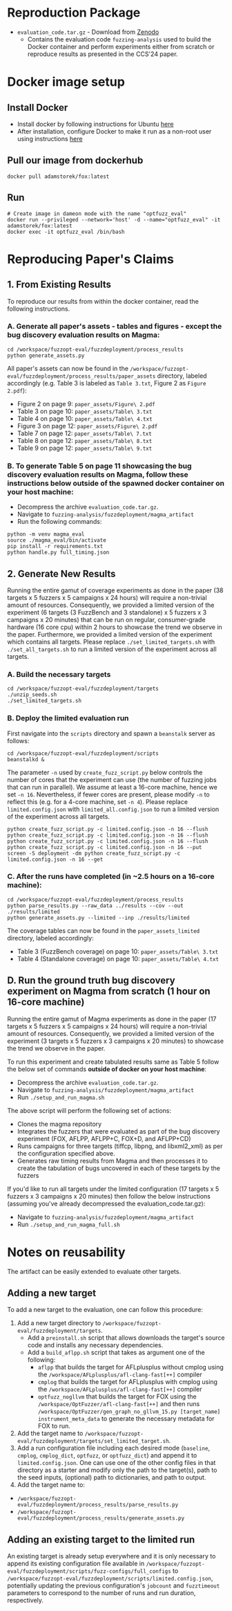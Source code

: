 # Reproduction Package
- `evaluation_code.tar.gz` - Download from [Zenodo](https://zenodo.org/records/13332863) 
    - Contains the evaluation code  `fuzzing-analysis` used to build the Docker container and perform experiments either from scratch or reproduce results as presented in the CCS'24 paper.

# Docker image setup

## Install Docker

- Install docker by following instructions for Ubuntu [here](https://docs.docker.com/engine/install/ubuntu/)
- After installation, configure Docker to make it run as a non-root user using instructions [here](https://docs.docker.com/engine/install/linux-postinstall/)

## Pull our image from dockerhub
```
docker pull adamstorek/fox:latest
```

## Run

```
# Create image in dameon mode with the name "optfuzz_eval"
docker run --privileged --network='host' -d --name="optfuzz_eval" -it adamstorek/fox:latest
docker exec -it optfuzz_eval /bin/bash
```

# Reproducing Paper's Claims

## 1. From Existing Results
To reproduce our results from within the docker container, read the following instructions.

### A. Generate all paper's assets - tables and figures - except the bug discovery evaluation results on Magma:
```
cd /workspace/fuzzopt-eval/fuzzdeployment/process_results
python generate_assets.py
```
All paper's assets can now be found in the `/workspace/fuzzopt-eval/fuzzdeployment/process_results/paper_assets` directory, labeled accordingly (e.g. Table 3 is labeled as `Table 3.txt`, Figure 2 as `Figure 2.pdf`):

- Figure 2 on page 9: `paper_assets/Figure\ 2.pdf`
- Table 3 on page 10: `paper_assets/Table\ 3.txt`
- Table 4 on page 10: `paper_assets/Table\ 4.txt`
- Figure 3 on page 12: `paper_assets/Figure\ 2.pdf`
- Table 7 on page 12: `paper_assets/Table\ 7.txt`
- Table 8 on page 12: `paper_assets/Table\ 8.txt`
- Table 9 on page 12: `paper_assets/Table\ 9.txt`

### B. To generate Table 5 on page 11 showcasing the bug discovery evaluation results on Magma, follow these instructions below **outside of the spawned docker container** on your host machine:
  - Decompress the archive `evaluation_code.tar.gz`.
  - Navigate to `fuzzing-analysis/fuzzdeployment/magma_artifact` 
  - Run the following commands:
  ```
  python -m venv magma_eval
  source ./magma_eval/bin/activate
  pip install -r requirements.txt
  python handle.py full_timing.json 
  ```

## 2. Generate New Results
Running the entire gamut of coverage experiments as done in the paper (38 targets x 5 fuzzers x 5 campaigns x 24 hours) will require a non-trivial amount of resources. Consequently, we provided a limited version of the experiment (6 targets (3 FuzzBench and 3 standalone) x 5 fuzzers x 3 campaigns x 20 minutes) that can be run on regular, consumer-grade hardware (16 core cpu) within 2 hours to showcase the trend we observe in the paper. Furthermore, we provided a limited version of the experiment which contains all targets. Please replace `./set_limited_targets.sh` with `./set_all_targets.sh` to run a limited version of the experiment across all targets.

### A. Build the necessary targets
```
cd /workspace/fuzzopt-eval/fuzzdeployment/targets
./unzip_seeds.sh
./set_limited_targets.sh
```

### B. Deploy the limited evaluation run
First navigate into the `scripts` directory and spawn a `beanstalk` server as follows:
```
cd /workspace/fuzzopt-eval/fuzzdeployment/scripts
beanstalkd &
```

The parameter `-n` used by `create_fuzz_script.py` below controls the number of cores that the experiment can use (the number of fuzzing jobs that can run in parallel). We assume at least a 16-core machine, hence we set `-n 16`. Nevertheless, if fewer cores are present, please modify `-n` to reflect this (e.g. for a 4-core machine, set `-n 4`). Please replace `limited.config.json` with `limited_all.config.json` to run a limited version of the experiment across all targets.

```
python create_fuzz_script.py -c limited.config.json -n 16 --flush
python create_fuzz_script.py -c limited.config.json -n 16 --flush
python create_fuzz_script.py -c limited.config.json -n 16 --flush
python create_fuzz_script.py -c limited.config.json -n 16 --put
screen -S deployment -dm python create_fuzz_script.py -c limited.config.json -n 16 --get
```

### C. After the runs have completed (in ~2.5 hours on a 16-core machine):
```
cd /workspace/fuzzopt-eval/fuzzdeployment/process_results
python parse_results.py --raw_data ../results --cov --out ./results/limited
python generate_assets.py --limited --inp ./results/limited
```

The coverage tables can now be found in the `paper_assets_limited` directory, labeled accordingly:

- Table 3 (FuzzBench coverage) on page 10: `paper_assets/Table\ 3.txt`
- Table 4 (Standalone coverage) on page 10: `paper_assets/Table\ 4.txt`


## D. Run the ground truth bug discovery experiment on Magma from scratch (1 hour on 16-core machine)

Running the entire gamut of Magma experiments as done in the paper (17 targets x 5 fuzzers x 5 campaigns x 24 hours) will require a non-trivial amount of resources. Consequently, we provided a limited version of the experiment (3 targets x 5 fuzzers x 3 campaigns x 20 minutes) to showcase the trend we observe in the paper.

To run this experiment and create tabulated results same as Table 5 follow the below set of commands **outside of docker on your host machine**:
- Decompress the archive `evaluation_code.tar.gz`.
- Navigate to `fuzzing-analysis/fuzzdeployment/magma_artifact`
- Run `./setup_and_run_magma.sh` 

The above script will perform the following set of actions:
- Clones the magma repository
- Integrates the fuzzers that were evaluated as part of the bug discovery experiment (FOX, AFLPP, AFLPP+C, FOX+D, and AFLPP+CD)
- Runs campaigns for three targets (tiffcp, libpng, and libxml2_xml) as per the configuration specified above.
- Generates raw timing results from Magma and then processes it to create the tabulation of bugs uncovered in each of these targets by the fuzzers

If you'd like to run all targets under the limited configuration (17 targets x 5 fuzzers x 3 campaigns x 20 minutes) then follow the below instructions (assuming you've already decompressed the evaluation_code.tar.gz):
- Navigate to `fuzzing-analysis/fuzzdeployment/magma_artifact`
- Run `./setup_and_run_magma_full.sh` 

# Notes on reusability
The artifact can be easily extended to evaluate other targets.

## Adding a new target
To add a new target to the evaluation, one can follow this procedure:
1. Add a new target directory to `/workspace/fuzzopt-eval/fuzzdeployment/targets`.
    - Add a `preinstall.sh` script that allows downloads the target's source code and installs any necessary dependencies.
    - Add a `build_aflpp.sh` script that takes as argument one of the following:
        - `aflpp` that builds the target for AFLplusplus without cmplog using the `/workspace/AFLplusplus/afl-clang-fast[++]` compiler
        - `cmplog` that builds the target for AFLplusplus with cmplog using the `/workspace/AFLplusplus/afl-clang-fast[++]` compiler
        - `optfuzz_nogllvm` that builds the target for FOX using the `/workspace/OptFuzzer/afl-clang-fast[++]` and then runs `/workspace/OptFuzzer/gen_graph_no_gllvm_15.py [target_name] instrument_meta_data` to generate the necessary metadata for FOX to run.
2. Add the target name to `/workspace/fuzzopt-eval/fuzzdeployment/targets/set_limited_target.sh`.
3. Add a run configuration file including each desired mode (`baseline`, `cmplog`, `cmplog_dict`, `optfuzz`, or `optfuzz_dict`) and append it to `limited.config.json`. One can use one of the other config files in that directory as a starter and modify only the path to the target(s), path to the seed inputs, (optional) path to dictionaries, and path to output. 
4. Add the target name to:
- `/workspace/fuzzopt-eval/fuzzdeployment/process_results/parse_results.py`
- `/workspace/fuzzopt-eval/fuzzdeployment/process_results/generate_assets.py`

## Adding an existing target to the limited run
An existing target is already setup everywhere and it is only necessary to append its existing configuration file available in `/workspace/fuzzopt-eval/fuzzdeployment/scripts/fuzz-configs/full_configs` to `/workspace/fuzzopt-eval/fuzzdeployment/scripts/limited.config.json`, potentially updating the previous configuration's `jobcount` and `fuzztimeout` parameters to correspond to the number of runs and run duration, respectively.
